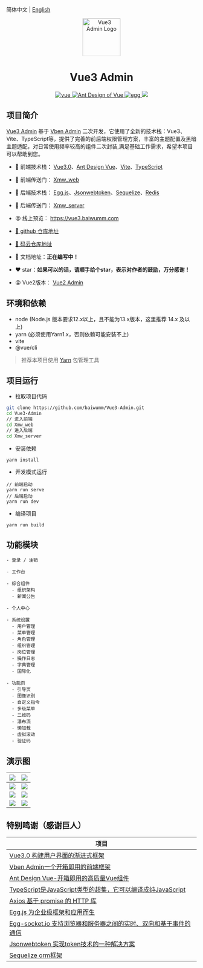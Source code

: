简体中文 | [English](./README.en-US.md)

<p align="center"><img width="100" src="https://cdn.baiwumm.com/project/vue3-admin/logo.png!baiwu" alt="Vue3 Admin Logo"></p>

<h1 align="center">Vue3 Admin</h1>

<p align="center">
  <a href="https://github.com/vuejs/core/" target="_blank">
    <img src="https://cdn.baiwumm.com/project/vue3-admin/shield/vue.svg" alt="vue">
  </a>
  <a href="https://github.com/vueComponent/ant-design-vue/" target="_blank">
    <img src="https://cdn.baiwumm.com/project/vue3-admin/shield/antd.svg" alt="Ant Design of Vue">
  </a>
  <a href="https://github.com/eggjs/egg/" target="_blank">
    <img src="https://cdn.baiwumm.com/project/vue3-admin/shield/egg.svg" alt="egg">
  </a>
  <a>
    <img src="https://cdn.baiwumm.com/project/vue3-admin/shield/build.svg">
  </a>
</p>

## 项目简介

  [Vue3 Admin](https://vue3.baiwumm.com/) 基于 [Vben Admin](https://github.com/anncwb/vue-vben-admin/) 二次开发，它使用了全新的技术栈：Vue3、Vite、TypeScript等，提供了完善的前后端权限管理方案，丰富的主题配置及黑暗主题适配，对日常使用频率较高的组件二次封装,满足基础工作需求，希望本项目可以帮助到您。

- 🎯 前端技术栈： [Vue3.0](https://github.com/vuejs/core/)、[Ant Design Vue](https://github.com/vueComponent/ant-design-vue/)、[Vite](https://github.com/vitejs/vite/)、[TypeScript](https://github.com/microsoft/TypeScript)

- 🔗 前端传送门： [Xmw_web](./Xmw_web)

- 🎯 后端技术栈： [Egg.js](https://github.com/eggjs/egg/)、[Jsonwebtoken](https://github.com/auth0/node-jsonwebtoken/)、[Sequelize](https://github.com/sequelize/sequelize/)、[Redis](https://github.com/redis/redis/)

- 🔗 后端传送门： [Xmw_server](./Xmw_server)

- 😝 线上预览： https://vue3.baiwumm.com

- [🚀 github 仓库地址](https://github.com/baiwumm/Vue3-Admin/)

- [🚀 码云仓库地址](https://gitee.com/baiwumm/Vue3-Admin/)

- 📄 文档地址：**正在编写中！**

- ❤️ star：**如果可以的话，请顺手给个star，表示对作者的鼓励，万分感谢！**

- 😝 Vue2版本： [Vue2 Admin](https://github.com/baiwumm/Vue2-Admin/)

## 环境和依赖

- node (Node.js 版本要求12.x以上，且不能为13.x版本，这里推荐 14.x 及以上)
- yarn (必须使用Yarn1.x，否则依赖可能安装不上)
- vite
- @vue/cli

> 推荐本项目使用 [Yarn](https://yarnpkg.com/) 包管理工具

## 项目运行

- 拉取项目代码
```bash
git clone https://github.com/baiwumm/Vue3-Admin.git
cd Vue3-Admin
// 进入前端
cd Xmw_web
// 进入后端
cd Xmw_server
```

- 安装依赖
```
yarn install
```

- 开发模式运行
```
// 前端启动
yarn run serve
// 后端启动
yarn run dev
```

- 编译项目
```
yarn run build
```

## 功能模块

```
- 登录 / 注销

- 工作台

- 综合组件
  - 组织架构
  - 新闻公告

- 个人中心

- 系统设置
  - 用户管理
  - 菜单管理
  - 角色管理
  - 组织管理
  - 岗位管理
  - 操作日志
  - 字典管理
  - 国际化

- 功能页
  - 引导页
  - 图像识别
  - 自定义指令
  - 多级菜单
  - 二维码
  - 瀑布流
  - 懒加载
  - 虚拟滚动
  - 验证码

```

## 演示图

| ![](https://cdn.baiwumm.com/project/vue3-admin/demo/login.jpg!baiwu) | ![](https://cdn.baiwumm.com/project/vue3-admin/demo/workbench.jpg!baiwu) |
| ------------------------------------------------------------ | ------------------------------------------------------------ |
| ![](https://cdn.baiwumm.com/project/vue3-admin/demo/personal.jpg!baiwu) | ![](https://cdn.baiwumm.com/project/vue3-admin/demo/menuManagement.jpg!baiwu) |
| ![](https://cdn.baiwumm.com/project/vue3-admin/demo/customDirective.jpg!baiwu) | ![](https://cdn.baiwumm.com/project/vue3-admin/demo/qrcode.jpg!baiwu) |
| ![](https://cdn.baiwumm.com/project/vue3-admin/demo/captcha.jpg!baiwu) | ![](https://cdn.baiwumm.com/project/vue3-admin/demo/lazyLoad.png!baiwu) |

## 特别鸣谢（感谢巨人）

| 项目                                                          |
| ---------------------------------------------------------------- |
| [Vue3.0 构建用户界面的渐进式框架](https://github.com/vuejs/core/)                              |
| [Vben Admin一个开箱即用的前端框架](https://github.com/anncwb/vue-vben-admin/)     |
| [Ant Design Vue-开箱即用的高质量Vue组件](https://github.com/vueComponent/ant-design-vue/) |
| [TypeScript是JavaScript类型的超集，它可以编译成纯JavaScript](https://github.com/microsoft/TypeScript/) |
| [Axios 基于 promise 的 HTTP 库](https://github.com/axios/axios/)                          |
| [Egg.js 为企业级框架和应用而生](https://github.com/eggjs/egg/)                              |
| [Egg-socket.io 支持浏览器和服务器之间的实时、双向和基于事件的通信](https://github.com/eggjs/egg-socket.io/)     |
| [Jsonwebtoken 实现token技术的一种解决方案](https://github.com/auth0/node-jsonwebtoken/) |
| [Sequelize orm框架](https://github.com/sequelize/sequelize/)                          |

